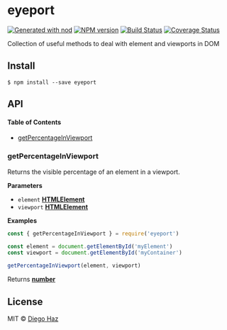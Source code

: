 # eyeport

[![Generated with nod](https://img.shields.io/badge/generator-nod-2196F3.svg?style=flat-square)](https://github.com/diegohaz/nod)
[![NPM version](https://img.shields.io/npm/v/eyeport.svg?style=flat-square)](https://npmjs.org/package/eyeport)
[![Build Status](https://img.shields.io/travis/diegohaz/eyeport/master.svg?style=flat-square)](https://travis-ci.org/diegohaz/eyeport) [![Coverage Status](https://img.shields.io/codecov/c/github/diegohaz/eyeport/master.svg?style=flat-square)](https://codecov.io/gh/diegohaz/eyeport/branch/master)

Collection of useful methods to deal with element and viewports in DOM

## Install

    $ npm install --save eyeport

## API

<!-- Generated by documentation.js. Update this documentation by updating the source code. -->

#### Table of Contents

-   [getPercentageInViewport](#getpercentageinviewport)

### getPercentageInViewport

Returns the visible percentage of an element in a viewport.

**Parameters**

-   `element` **[HTMLElement](https://developer.mozilla.org/docs/Web/HTML/Element)** 
-   `viewport` **[HTMLElement](https://developer.mozilla.org/docs/Web/HTML/Element)** 

**Examples**

```javascript
const { getPercentageInViewport } = require('eyeport')

const element = document.getElementById('myElement')
const viewport = document.getElementById('myContainer')

getPercentageInViewport(element, viewport)
```

Returns **[number](https://developer.mozilla.org/docs/Web/JavaScript/Reference/Global_Objects/Number)** 

## License

MIT © [Diego Haz](https://github.com/diegohaz)
